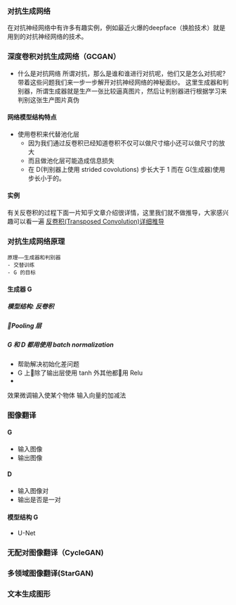 
### 对抗生成网络
在对抗神经网络中有许多有趣实例，例如最近火爆的deepface（换脸技术）就是用到的对抗神经网络的技术。
### 深度卷积对抗生成网络（GCGAN）
- 什么是对抗网络
所谓对抗，那么是谁和谁进行对抗呢，他们又是怎么对抗呢?带着这些问题我们来一步一步解开对抗神经网络的神秘面纱。
这里生成器和判别器，所谓生成器就是生产一张比较逼真图片，然后让判别器进行根据学习来判别这张生产图片真伪
#### 网络模型结构特点
- 使用卷积来代替池化层
    - 因为我们通过反卷积已经知道卷积不仅可以做尺寸缩小还可以做尺寸的放大
    - 而且做池化层可能造成信息损失
    - 在 D(判别器上使用 strided covolutions) 步长大于 1 而在 G(生成器)使用步长小于的。
#### 实例

有关反卷积的过程下面一片知乎文章介绍很详情，这里我们就不做推导，大家感兴趣可以看一遍
[反卷积(Transposed Convolution)详细推导](https://zhuanlan.zhihu.com/p/48501100)

### 对抗生成网络原理
    原理——生成器和判别器
    - 交替训练
    - G 的目标


#### 生成器 G
##### 模型结构: 反卷积
##### Pooling 层
##### G 和 D 都用使用 batch normalization
- 帮助解决初始化差问题
- G 上除了输出层使用 tanh 外其他都用 Relu
- 
效果微调输入使某个物体
输入向量的加减法
### 图像翻译
#### G
- 输入图像
- 输出图像
#### D
- 输入图像对
- 输出是否是一对
#### 模型结构 G
- U-Net
### 无配对图像翻译（CycleGAN)
### 多领域图像翻译(StarGAN)
### 文本生成图形
